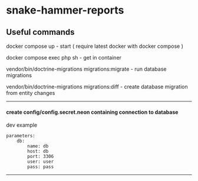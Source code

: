 # snake-hammer-reports

## Useful commands

docker compose up - start ( require latest docker with docker compose )

docker compose exec php sh - get in container

vendor/bin/doctrine-migrations migrations:migrate - run database migrations

vendor/bin/doctrine-migrations migrations:diff - create database migration from entity changes

***
#### create config/config.secret.neon containing connection to database

dev example

```
parameters:
    db:
        name: db
        host: db
        port: 3306
        user: user
        pass: pass
```
***
